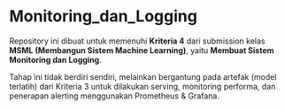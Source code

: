 # Monitoring_dan_Logging

Repository ini dibuat untuk memenuhi **Kriteria 4** dari submission kelas **MSML (Membangun Sistem Machine Learning)**, yaitu **Membuat Sistem Monitoring dan Logging**.  

Tahap ini tidak berdiri sendiri, melainkan bergantung pada artefak (model terlatih) dari Kriteria 3 untuk dilakukan serving, monitoring performa, dan penerapan alerting menggunakan Prometheus & Grafana.
